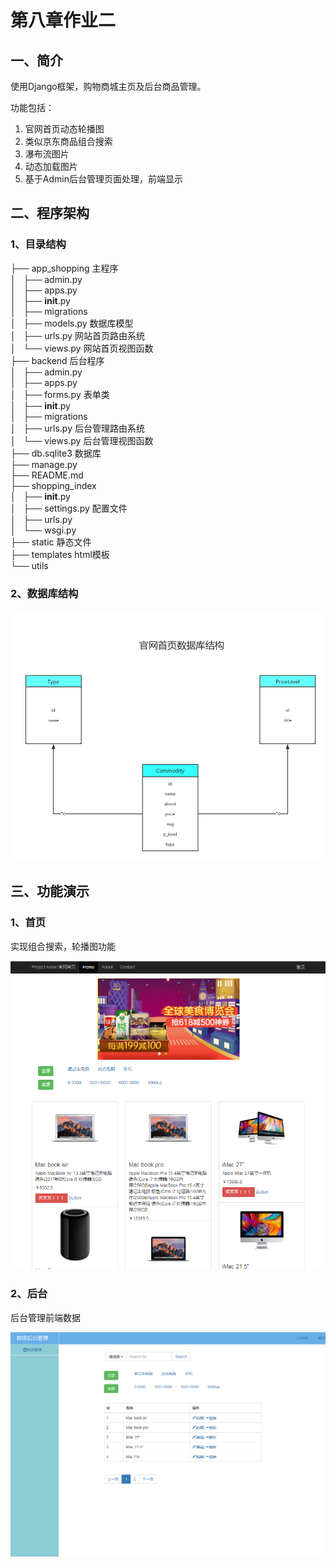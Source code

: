 # 第八章作业二

## 一、简介

使用Django框架，购物商城主页及后台商品管理。

功能包括：</br>
1. 官网首页动态轮播图</br>
2. 类似京东商品组合搜索</br>
3. 瀑布流图片</br>
4. 动态加载图片</br>
5. 基于Admin后台管理页面处理，前端显示</br>


## 二、程序架构

### 1、目录结构

├── app_shopping  主程序  
│   ├── admin.py  
│   ├── apps.py  
│   ├── __init__.py  
│   ├── migrations  
│   ├── models.py   数据库模型  
│   ├── urls.py     网站首页路由系统  
│   └── views.py   网站首页视图函数  
├── backend  后台程序  
│   ├── admin.py  
│   ├── apps.py  
│   ├── forms.py  表单类  
│   ├── __init__.py  
│   ├── migrations  
│   ├── urls.py    后台管理路由系统  
│   └── views.py   后台管理视图函数  
├── db.sqlite3  数据库  
├── manage.py  
├── README.md  
├── shopping_index  
│   ├── __init__.py  
│   ├── settings.py    配置文件  
│   ├── urls.py  
│   └── wsgi.py  
├── static   静态文件  
├── templates  html模板  
└── utils   



### 2、数据库结构

![](https://github.com/MMingLeung/Markdown-Picture/blob/master/chapter8_h_2.png?raw=true)


## 三、功能演示

### 1、首页

实现组合搜索，轮播图功能

![](https://github.com/MMingLeung/Markdown-Picture/blob/master/index/1.png?raw=true)

### 2、后台

后台管理前端数据

![](https://github.com/MMingLeung/Markdown-Picture/blob/master/index/3.png?raw=true)
